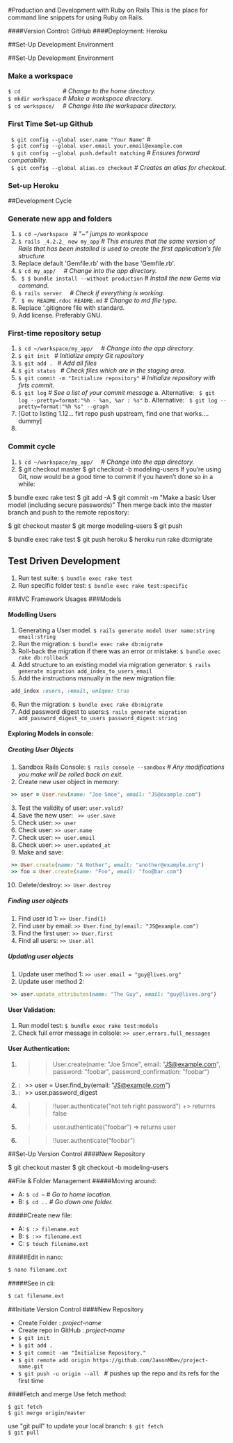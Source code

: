 #Production and Development with Ruby on Rails
This is the place for command line snippets for using Ruby on Rails.

####Version Control: GitHub
####Deployment: Heroku

##Set-Up Development Environment

##Set-Up Development Environment
### Make a workspace
` $ cd              ` *# Change to the home directory.* <br>
` $ mkdir workspace ` *# Make a workspace directory.* <br>
` $ cd workspace/   ` *# Change into the workspace directory.*
 
### First Time Set-up Github
` $ git config --global user.name "Your Name"` *#* <br>
` $ git config --global user.email your.email@example.com`  <br>
` $ git config --global push.default matching` *# Ensures forward compatabilty.*  <br>
` $ git config --global alias.co checkout` *# Creates an alias for checkout.*

### Set-up Heroku

##Development Cycle
### Generate new app and folders
1. ` $ cd ~/workspace  ` *# "~" jumps to workspace*
2. ` $ rails _4.2.2_ new my_app ` *# This ensures that the same version of Rails that has been installed is used to create the first application’s file structure.*
3. Replace default 'Gemfile.rb' with the base 'Gemfile.rb'.
4. ` $ cd my_app/   ` *# Change into the app directory.*
5. ` $ $ bundle install --without production` *# Install the new Gems via command.*
6. ` $ rails server   ` *# Check if everything is working.*
7. ` $ mv README.rdoc README.md` *# Change to md file type.*
8. Replace '.gitignore file with standard.
9. Add license. Preferably GNU.

### First-time repository setup
1. ` $ cd ~/workspace/my_app/   ` *# Change into the app directory.*
2. ` $ git init  ` *# Initialize empty Git repository*
2. ` $ git add .  ` *# Add all files*
3. ` $ git status  ` *# Check files which are in the staging area.*
4. ` $ git commit -m "Initialize repository" ` *# Initialize repository with firts commit.*
5. ` $ git log ` *# See a list of your commit message*
 a. Alternative: ` $ git log --pretty=format:"%h - %an, %ar : %s"`
 b. Alternative: ` $ git log --pretty=format:"%h %s" --graph` 
6. [Got to listing 1.12... firt repo push upstream, find one that works.... dummy]
7. 

### Commit cycle
1. ` $ cd ~/workspace/my_app/   ` *# Change into the app directory.*
2. $ git checkout master
$ git checkout -b modeling-users
If you’re using Git, now would be a good time to commit if you haven’t done so in a while:

$ bundle exec rake test
$ git add -A
$ git commit -m "Make a basic User model (including secure passwords)"
Then merge back into the master branch and push to the remote repository:

$ git checkout master
$ git merge modeling-users
$ git push

$ bundle exec rake test
$ git push heroku
$ heroku run rake db:migrate

## Test Driven Development
1. Run test suite: `$ bundle exec rake test`
2. Run specific folder test: `$ bundle exec rake test:specific`



##MVC Framework Usages
###Models
#### Modelling Users
1. Generating a User model. `$ rails generate model User name:string email:string`
2. Run the migration: `$ bundle exec rake db:migrate`
3. Roll-back the migration if there was an error or mistake: `$ bundle exec rake db:rollback`
4. Add structure to an existing model via migration generator: `$ rails generate migration add_index_to_users_email`
5. Add the instructions manually in the new migration file: 
````ruby 
 add_index :users, :email, unique: true
 ````
6. Run the migration: `$ bundle exec rake db:migrate`
7. Add password digest to users:`$ rails generate migration add_password_digest_to_users password_digest:string`

#### Exploring Models in console:
##### Creating User Objects
1. Sandbox Rails Console: `$ rails console --sandbox` *# Any modifications you make will be rolled back on exit.*
2. Create new user object in memory: 
````ruby 
 >> user = User.new(name: "Joe Smoe", email: "JS@example.com")
````
3. Test the validity of user: `user.valid?`
4. Save the new user: ` >> user.save`
5. Check user: `>> user`
6. Check user: `>> user.name`
7. Check user: `>> user.email`
8. Check user: `>> user.updated_at`
9. Make and save:
````ruby
 >> User.create(name: "A Nother", email: "another@example.org")
 >> foo = User.create(name: "Foo", email: "foo@bar.com")
````
10. Delete/destroy: `>> User.destroy`
 
##### Finding user objects
1. Find user id 1: `>> User.find(1)`
2. Find user by email: `>> User.find_by(email: "JS@example.com")`
3. Find the first user: `>> User.first`
4. Find all users: `>> User.all`

##### Updating user objects
1. Update user method 1: `>> user.email = "guy@lives.org"`
2. Update user method 2: 
````ruby
 >> user.update_attributes(name: "The Guy", email: "guy@lives.org")
````

#### User Validation:
1. Run model test: `$ bundle exec rake test:models`
2. Check full error message in colsole: `>> user.errors.full_messages`

#### User Authentication:
1. >> User.create(name: "Joe Smoe", email: "JS@example.com", password: "foobar", password_confirmation: "foobar")
2. : ` `>> user = User.find_by(email: "JS@example.com")
2. : ` `>> user.password_digest
3. >> !!user.authenticate("not teh right password") +> returnrs false
4. >> user.authenticate("foobar") => returns user
4. >> !!user.authenticate("foobar")




##Set-Up Version Control
####New Repository 

$ git checkout master
$ git checkout -b modeling-users

##File & Folder Management
#####Moving around:
- A: ```$ cd ~``` *# Go to home location.*
- B: ```$ cd ..``` *# Go down one folder.*


#####Create new file:
- A: ```$ :> filename.ext```
- B: ```$ :>> filename.ext```
- C: ```` $ touch filename.ext ````

#####Edit in nano:
 ```sh 
 $ nano filename.ext
 ```

#####See in cli:
```zsh 
$ cat filename.ext 
```
##Initiate Version Control
####New Repository 
- Create Folder : *project-name*
- Create repo in GitHub : *project-name*
- ```$ git init ```
- ```$ git add . ```
- ```$ git commit -am "Initialise Repository." ```
- ```$ git remote add origin https://github.com/JasonMDev/project-name.git ```
- ```$ git push -u origin --all ``` # pushes up the repo and its refs for the first time

####Fetch and merge
Use fetch method:

```$ git fetch ```
<br>
```$ git merge origin/master```

use "git pull" to update your local branch:
```$ git fetch ```
<br>
```$ git pull ```


